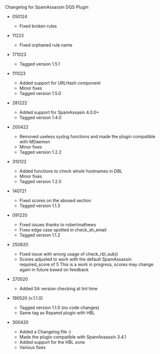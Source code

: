 Changelog for SpamAssassin DQS Plugin 

- 050124
    - Fixed broken rules

- 11223
    - Fixed orphaned rule name

- 171023
    - Tagged version 1.5.1

- 111023
    - Added support for URLHash component
    - Minor fixes
    - Tagged version 1.5.0

- 281222
	- Added support for SpamAssasin 4.0.0+
	- Tagged version 1.4.0
	
- 200422
	- Removed useless syslog functions and made the plugin compatible with MDaemon
	- Minor fixes
	- Tagged version 1.2.2

- 310122
	- Added functions to check whole hostnames in DBL
	- Minor fixes
	- Tagged version 1.2.0
	
- 140721
	- Fixed scores on the abused section
	- Tagged version 1.1.3

- 091220
	- Fixed issues thanks to robertmathews
	- Fixes edge case spotted in check_sh_email
	- Tagged version 1.1.2

- 250820
	- Fixed issue with wrong usage of check_rbl_sub()
	- Scores adjusted to work with the default SpamAssassin required_score of 5
	  This is a work in progress, scores may change again in future based on feedback

- 270520
	- Added SA version checking at lint time

- 190520 (v.1.1.0)
	- Tagged version 1.1.0 (no code changes)
	- Same tag as Rspamd plugin with HBL

- 300420
	- Added a Changelog file :)
	- Made the plugin compatible with SpamAssassin 3.4.1
	- Added support for the HBL zone
	- Various fixes
